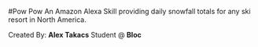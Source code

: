 #Pow Pow
An Amazon Alexa Skill providing daily snowfall totals for any ski resort in North America.

Created By: **Alex Takacs**
Student @ **Bloc**
